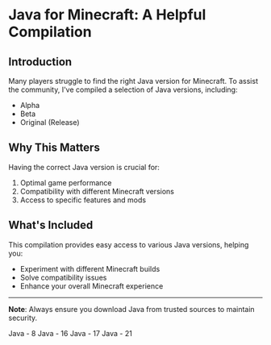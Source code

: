 # Java for Minecraft: A Helpful Compilation

## Introduction
Many players struggle to find the right Java version for Minecraft. To assist the community, I've compiled a selection of Java versions, including:

- Alpha
- Beta
- Original (Release)

## Why This Matters
Having the correct Java version is crucial for:

1. Optimal game performance
2. Compatibility with different Minecraft versions
3. Access to specific features and mods

## What's Included
This compilation provides easy access to various Java versions, helping you:

- Experiment with different Minecraft builds
- Solve compatibility issues
- Enhance your overall Minecraft experience

---

**Note**: Always ensure you download Java from trusted sources to maintain security.


Java - 8
Java - 16
Java - 17
Java - 21
